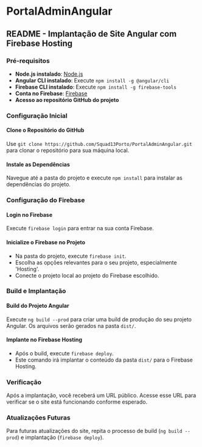 <h1>PortalAdminAngular</h1><h2>README - Implantação de Site Angular com Firebase Hosting</h2><h3>Pré-requisitos</h3><ul><li><strong>Node.js instalado</strong>: <a href="https://nodejs.org/" target="_new">Node.js</a></li><li><strong>Angular CLI instalado</strong>: Execute <code>npm install -g @angular/cli</code></li><li><strong>Firebase CLI instalado</strong>: Execute <code>npm install -g firebase-tools</code></li><li><strong>Conta no Firebase</strong>: <a href="https://firebase.google.com/" target="_new">Firebase</a></li><li><strong>Acesso ao repositório GitHub do projeto</strong></li></ul><h3>Configuração Inicial</h3><h4>Clone o Repositório do GitHub</h4><p>Use <code>git clone https://github.com/Squad13Porto/PortalAdminAngular.git</code> para clonar o repositório para sua máquina local.</p><h4>Instale as Dependências</h4><p>Navegue até a pasta do projeto e execute <code>npm install</code> para instalar as dependências do projeto.</p><h3>Configuração do Firebase</h3><h4>Login no Firebase</h4><p>Execute <code>firebase login</code> para entrar na sua conta Firebase.</p><h4>Inicialize o Firebase no Projeto</h4><ul><li>Na pasta do projeto, execute <code>firebase init</code>.</li><li>Escolha as opções relevantes para o seu projeto, especialmente 'Hosting'.</li><li>Conecte o projeto local ao projeto do Firebase escolhido.</li></ul><h3>Build e Implantação</h3><h4>Build do Projeto Angular</h4><p>Execute <code>ng build --prod</code> para criar uma build de produção do seu projeto Angular. Os arquivos serão gerados na pasta <code>dist/</code>.</p><h4>Implante no Firebase Hosting</h4><ul><li>Após o build, execute <code>firebase deploy</code>.</li><li>Este comando irá implantar o conteúdo da pasta <code>dist/</code> para o Firebase Hosting.</li></ul><h3>Verificação</h3><p>Após a implantação, você receberá um URL público. Acesse esse URL para verificar se o site está funcionando conforme esperado.</p><h3>Atualizações Futuras</h3><p>Para futuras atualizações do site, repita o processo de build (<code>ng build --prod</code>) e implantação (<code>firebase deploy</code>).</p>
